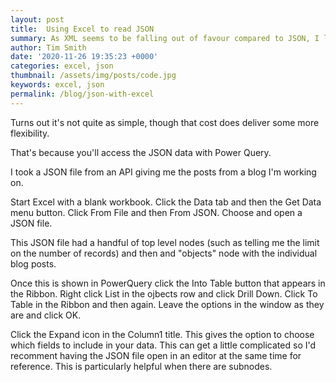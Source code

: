 ```yaml
---
layout: post
title:  Using Excel to read JSON
summary: As XML seems to be falling out of favour compared to JSON, I look at working with this file format
author: Tim Smith
date: '2020-11-26 19:35:23 +0000'
categories: excel, json
thumbnail: /assets/img/posts/code.jpg
keywords: excel, json
permalink: /blog/json-with-excel
---
```


Turns out it's not quite as simple, though that cost does deliver some more flexibility.

That's because you'll access the JSON data with Power Query.

I took a JSON file from an API giving me the posts from a blog I'm working on.

Start Excel with a blank workbook. Click the Data tab and then the Get Data menu button. Click From File and then From JSON. Choose and open a JSON file.

This JSON file had a handful of top level nodes (such as telling me the limit on the number of records) and then and "objects" node with the individual blog posts.

Once this is shown in PowerQuery click the Into Table button that appears in the Ribbon. Right click List in the ojbects row and click Drill Down. Click To Table in the Ribbon and then again. Leave the options in the window as they are and click OK.

Click the Expand icon in the Column1 title. This gives the option to choose which fields to include in your data. This can get a little complicated so I'd recomment having the JSON file open in an editor at the same time for reference. This is particularly helpful when there are subnodes.